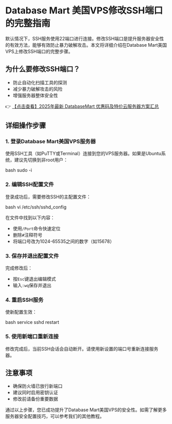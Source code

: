 # Database Mart 美国VPS修改SSH端口的完整指南

默认情况下，SSH服务使用22端口进行连接。修改SSH端口是提升服务器安全性的有效方法，能够有效防止暴力破解攻击。本文将详细介绍在Database Mart美国VPS上修改SSH端口的完整步骤。

## 为什么要修改SSH端口？
- 防止自动化扫描工具的探测
- 减少暴力破解攻击的风险
- 增强服务器整体安全性

👉 [【点击查看】2025年最新 DatabaseMart 优惠码及特价云服务器方案汇总](https://bit.ly/DatabaseMart)

## 详细操作步骤

### 1. 登录Database Mart美国VPS服务器
使用SSH工具（如PuTTY或Terminal）连接到您的VPS服务器。如果是Ubuntu系统，建议先切换到非root用户：

bash
sudo -i

### 2. 编辑SSH配置文件
登录成功后，需要修改SSH的主配置文件：

bash
vi /etc/ssh/sshd_config

在文件中找到以下内容：
- 使用`/Port`命令快速定位
- 删除`#`注释符号
- 将端口号改为1024-65535之间的数字（如15678）

### 3. 保存并退出配置文件
完成修改后：
- 按`Esc`键退出编辑模式
- 输入`:wq`保存并退出

### 4. 重启SSH服务
使新配置生效：

bash
service sshd restart

### 5. 使用新端口重新连接
修改完成后，当前SSH会话会自动断开。请使用新设置的端口号重新连接服务器。

## 注意事项
- 确保防火墙已放行新端口
- 建议同时启用密钥认证
- 修改前请备份重要数据

通过以上步骤，您已成功提升了Database Mart美国VPS的安全性。如需了解更多服务器安全配置技巧，可以参考我们的其他教程。